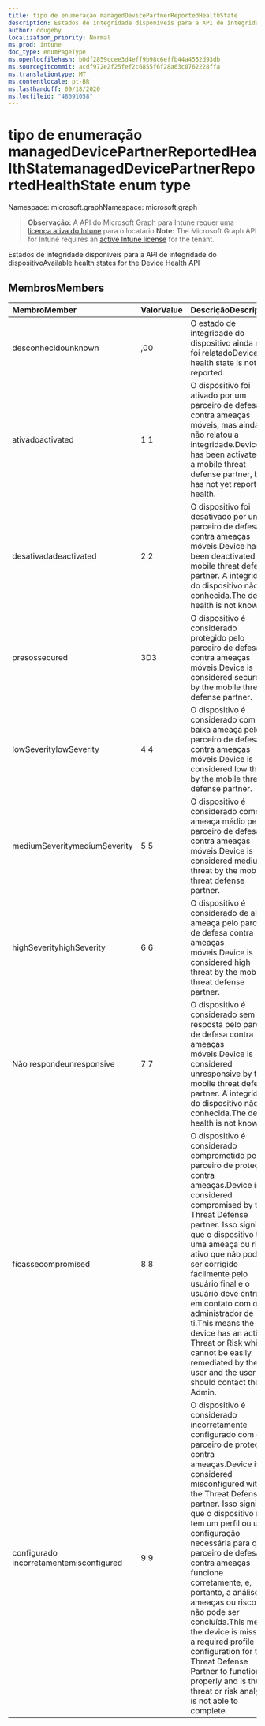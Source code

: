 ```yaml
---
title: tipo de enumeração managedDevicePartnerReportedHealthState
description: Estados de integridade disponíveis para a API de integridade do dispositivo
author: dougeby
localization_priority: Normal
ms.prod: intune
doc_type: enumPageType
ms.openlocfilehash: b0df2859ccee3d4eff9b98c6effb44a4552d93db
ms.sourcegitcommit: acdf972e2f25fef2c6855f6f28a63c0762228ffa
ms.translationtype: MT
ms.contentlocale: pt-BR
ms.lasthandoff: 09/18/2020
ms.locfileid: "48091058"
---
```

# <a name="manageddevicepartnerreportedhealthstate-enum-type"></a><span data-ttu-id="2f6b6-103">tipo de enumeração managedDevicePartnerReportedHealthState</span><span class="sxs-lookup"><span data-stu-id="2f6b6-103">managedDevicePartnerReportedHealthState enum type</span></span>

<span data-ttu-id="2f6b6-104">Namespace: microsoft.graph</span><span class="sxs-lookup"><span data-stu-id="2f6b6-104">Namespace: microsoft.graph</span></span>

> <span data-ttu-id="2f6b6-105">**Observação:** A API do Microsoft Graph para Intune requer uma [licença ativa do Intune](https://go.microsoft.com/fwlink/?linkid=839381) para o locatário.</span><span class="sxs-lookup"><span data-stu-id="2f6b6-105">**Note:** The Microsoft Graph API for Intune requires an [active Intune license](https://go.microsoft.com/fwlink/?linkid=839381) for the tenant.</span></span>

<span data-ttu-id="2f6b6-106">Estados de integridade disponíveis para a API de integridade do dispositivo</span><span class="sxs-lookup"><span data-stu-id="2f6b6-106">Available health states for the Device Health API</span></span>

## <a name="members"></a><span data-ttu-id="2f6b6-107">Membros</span><span class="sxs-lookup"><span data-stu-id="2f6b6-107">Members</span></span>
|<span data-ttu-id="2f6b6-108">Membro</span><span class="sxs-lookup"><span data-stu-id="2f6b6-108">Member</span></span>|<span data-ttu-id="2f6b6-109">Valor</span><span class="sxs-lookup"><span data-stu-id="2f6b6-109">Value</span></span>|<span data-ttu-id="2f6b6-110">Descrição</span><span class="sxs-lookup"><span data-stu-id="2f6b6-110">Description</span></span>|
|:---|:---|:---|
|<span data-ttu-id="2f6b6-111">desconhecido</span><span class="sxs-lookup"><span data-stu-id="2f6b6-111">unknown</span></span>|<span data-ttu-id="2f6b6-112">,0</span><span class="sxs-lookup"><span data-stu-id="2f6b6-112">0</span></span>|<span data-ttu-id="2f6b6-113">O estado de integridade do dispositivo ainda não foi relatado</span><span class="sxs-lookup"><span data-stu-id="2f6b6-113">Device health state is not yet reported</span></span>|
|<span data-ttu-id="2f6b6-114">ativado</span><span class="sxs-lookup"><span data-stu-id="2f6b6-114">activated</span></span>|<span data-ttu-id="2f6b6-115">1 </span><span class="sxs-lookup"><span data-stu-id="2f6b6-115">1</span></span>|<span data-ttu-id="2f6b6-116">O dispositivo foi ativado por um parceiro de defesa contra ameaças móveis, mas ainda não relatou a integridade.</span><span class="sxs-lookup"><span data-stu-id="2f6b6-116">Device has been activated by a mobile threat defense partner, but has not yet reported health.</span></span>|
|<span data-ttu-id="2f6b6-117">desativada</span><span class="sxs-lookup"><span data-stu-id="2f6b6-117">deactivated</span></span>|<span data-ttu-id="2f6b6-118">2 </span><span class="sxs-lookup"><span data-stu-id="2f6b6-118">2</span></span>|<span data-ttu-id="2f6b6-119">O dispositivo foi desativado por um parceiro de defesa contra ameaças móveis.</span><span class="sxs-lookup"><span data-stu-id="2f6b6-119">Device has been deactivated by a mobile threat defense partner.</span></span> <span data-ttu-id="2f6b6-120">A integridade do dispositivo não é conhecida.</span><span class="sxs-lookup"><span data-stu-id="2f6b6-120">The device health is not known.</span></span>|
|<span data-ttu-id="2f6b6-121">presos</span><span class="sxs-lookup"><span data-stu-id="2f6b6-121">secured</span></span>|<span data-ttu-id="2f6b6-122">3D</span><span class="sxs-lookup"><span data-stu-id="2f6b6-122">3</span></span>|<span data-ttu-id="2f6b6-123">O dispositivo é considerado protegido pelo parceiro de defesa contra ameaças móveis.</span><span class="sxs-lookup"><span data-stu-id="2f6b6-123">Device is considered secured by the mobile threat defense partner.</span></span>|
|<span data-ttu-id="2f6b6-124">lowSeverity</span><span class="sxs-lookup"><span data-stu-id="2f6b6-124">lowSeverity</span></span>|<span data-ttu-id="2f6b6-125">4 </span><span class="sxs-lookup"><span data-stu-id="2f6b6-125">4</span></span>|<span data-ttu-id="2f6b6-126">O dispositivo é considerado com baixa ameaça pelo parceiro de defesa contra ameaças móveis.</span><span class="sxs-lookup"><span data-stu-id="2f6b6-126">Device is considered low threat by the mobile threat defense partner.</span></span>|
|<span data-ttu-id="2f6b6-127">mediumSeverity</span><span class="sxs-lookup"><span data-stu-id="2f6b6-127">mediumSeverity</span></span>|<span data-ttu-id="2f6b6-128">5 </span><span class="sxs-lookup"><span data-stu-id="2f6b6-128">5</span></span>|<span data-ttu-id="2f6b6-129">O dispositivo é considerado como ameaça médio pelo parceiro de defesa contra ameaças móveis.</span><span class="sxs-lookup"><span data-stu-id="2f6b6-129">Device is considered medium threat by the mobile threat defense partner.</span></span>|
|<span data-ttu-id="2f6b6-130">highSeverity</span><span class="sxs-lookup"><span data-stu-id="2f6b6-130">highSeverity</span></span>|<span data-ttu-id="2f6b6-131">6 </span><span class="sxs-lookup"><span data-stu-id="2f6b6-131">6</span></span>|<span data-ttu-id="2f6b6-132">O dispositivo é considerado de alta ameaça pelo parceiro de defesa contra ameaças móveis.</span><span class="sxs-lookup"><span data-stu-id="2f6b6-132">Device is considered high threat by the mobile threat defense partner.</span></span>|
|<span data-ttu-id="2f6b6-133">Não responde</span><span class="sxs-lookup"><span data-stu-id="2f6b6-133">unresponsive</span></span>|<span data-ttu-id="2f6b6-134">7 </span><span class="sxs-lookup"><span data-stu-id="2f6b6-134">7</span></span>|<span data-ttu-id="2f6b6-135">O dispositivo é considerado sem resposta pelo parceiro de defesa contra ameaças móveis.</span><span class="sxs-lookup"><span data-stu-id="2f6b6-135">Device is considered unresponsive by the mobile threat defense partner.</span></span> <span data-ttu-id="2f6b6-136">A integridade do dispositivo não é conhecida.</span><span class="sxs-lookup"><span data-stu-id="2f6b6-136">The device health is not known.</span></span>|
|<span data-ttu-id="2f6b6-137">ficasse</span><span class="sxs-lookup"><span data-stu-id="2f6b6-137">compromised</span></span>|<span data-ttu-id="2f6b6-138">8 </span><span class="sxs-lookup"><span data-stu-id="2f6b6-138">8</span></span>|<span data-ttu-id="2f6b6-139">O dispositivo é considerado comprometido pelo parceiro de proteção contra ameaças.</span><span class="sxs-lookup"><span data-stu-id="2f6b6-139">Device is considered compromised by the Threat Defense partner.</span></span> <span data-ttu-id="2f6b6-140">Isso significa que o dispositivo tem uma ameaça ou risco ativo que não pode ser corrigido facilmente pelo usuário final e o usuário deve entrar em contato com o administrador de ti.</span><span class="sxs-lookup"><span data-stu-id="2f6b6-140">This means the device has an active Threat or Risk which cannot be easily remediated by the end user and the user should contact their IT Admin.</span></span>|
|<span data-ttu-id="2f6b6-141">configurado incorretamente</span><span class="sxs-lookup"><span data-stu-id="2f6b6-141">misconfigured</span></span>|<span data-ttu-id="2f6b6-142">9 </span><span class="sxs-lookup"><span data-stu-id="2f6b6-142">9</span></span>|<span data-ttu-id="2f6b6-143">O dispositivo é considerado incorretamente configurado com o parceiro de proteção contra ameaças.</span><span class="sxs-lookup"><span data-stu-id="2f6b6-143">Device is considered misconfigured with the Threat Defense partner.</span></span> <span data-ttu-id="2f6b6-144">Isso significa que o dispositivo não tem um perfil ou uma configuração necessária para que o parceiro de defesa contra ameaças funcione corretamente, e, portanto, a análise de ameaças ou riscos não pode ser concluída.</span><span class="sxs-lookup"><span data-stu-id="2f6b6-144">This means the device is missing a required profile or configuration for the Threat Defense Partner to function properly and is thus threat or risk analysis is not able to complete.</span></span>|









